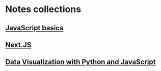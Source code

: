 # Notes collections

## [JavaScript basics](javascript_basics/README.md)

## [Next.JS](next_js_doc.md)

## [Data Visualization with Python and JavaScript](data_visualization_with_python_and_js.md)